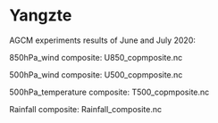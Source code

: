 # Yangzte
AGCM experiments results of June and July 2020:

850hPa_wind composite: U850_copmposite.nc

500hPa_wind composite: U500_copmposite.nc

500hPa_temperature composite: T500_copmposite.nc

Rainfall composite: Rainfall_composite.nc
